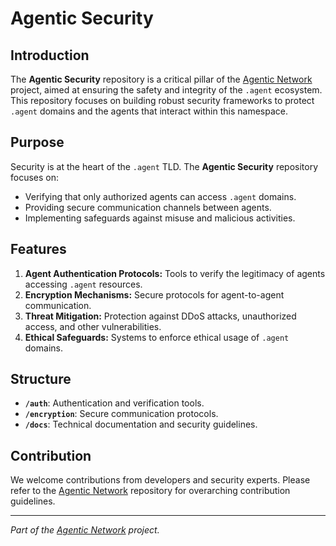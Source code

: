 # Agentic Security

## Introduction
The **Agentic Security** repository is a critical pillar of the [Agentic Network](https://github.com/RWN-MD/Agentic-Network.git) project, aimed at ensuring the safety and integrity of the `.agent` ecosystem. This repository focuses on building robust security frameworks to protect `.agent` domains and the agents that interact within this namespace.

## Purpose
Security is at the heart of the `.agent` TLD. The **Agentic Security** repository focuses on:
- Verifying that only authorized agents can access `.agent` domains.
- Providing secure communication channels between agents.
- Implementing safeguards against misuse and malicious activities.

## Features
1. **Agent Authentication Protocols:** Tools to verify the legitimacy of agents accessing `.agent` resources.
2. **Encryption Mechanisms:** Secure protocols for agent-to-agent communication.
3. **Threat Mitigation:** Protection against DDoS attacks, unauthorized access, and other vulnerabilities.
4. **Ethical Safeguards:** Systems to enforce ethical usage of `.agent` domains.

## Structure
- **`/auth`**: Authentication and verification tools.
- **`/encryption`**: Secure communication protocols.
- **`/docs`**: Technical documentation and security guidelines.

## Contribution
We welcome contributions from developers and security experts. Please refer to the [Agentic Network](https://github.com/RWN-MD/Agentic-Network.git) repository for overarching contribution guidelines.

---
*Part of the [Agentic Network](https://github.com/Agentic-Network.git) project.*
